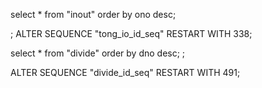 select * from "inout" order by ono desc;

;
ALTER SEQUENCE "tong_io_id_seq" RESTART WITH 338;

select * from "divide" order by dno desc;
;

ALTER SEQUENCE "divide_id_seq" RESTART WITH 491;
